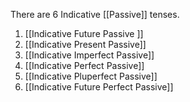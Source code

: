 There are 6 Indicative [[Passive]] tenses.

1. [[Indicative Future Passive ]]
2. [[Indicative Present Passive]]
3. [[Indicative Imperfect Passive]]
4. [[Indicative Perfect Passive]]
5. [[Indicative Pluperfect Passive]]
6. [[Indicative Future Perfect Passive]]